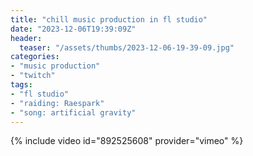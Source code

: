 ```yaml
---
title: "chill music production in fl studio"
date: "2023-12-06T19:39:09Z"
header:
  teaser: "/assets/thumbs/2023-12-06-19-39-09.jpg"
categories:
- "music production"
- "twitch"
tags:
- "fl studio"
- "raiding: Raespark"
- "song: artificial gravity"
---
```

{% include video id="892525608" provider="vimeo" %}
